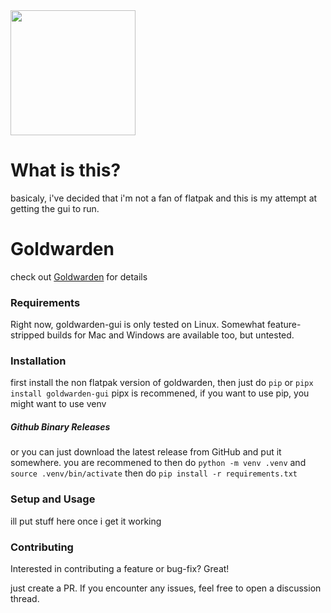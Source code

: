 <img src="https://raw.githubusercontent.com/quexten/goldwarden/main/gui/goldwarden.svg" width=200>

# What is this?

basicaly, i've decided that i'm not a fan of flatpak and this is my attempt at getting the gui to run.

# Goldwarden

check out [Goldwarden](https://github.com/quexten/goldwarden) for details

### Requirements
Right now, goldwarden-gui is only tested on Linux. Somewhat feature-stripped builds for Mac and Windows are available too, but untested.

### Installation

first install the non flatpak version of goldwarden, then
just do `pip` or `pipx install goldwarden-gui`
pipx is recommened, if you want to use pip, you might want to use venv

##### Github Binary Releases

or you can just download the latest release from GitHub and put it somewhere.
you are recommened to then do `python -m venv .venv` and `source .venv/bin/activate`
then do `pip install -r requirements.txt`

### Setup and Usage

ill put stuff here once i get it working

### Contributing
Interested in contributing a feature or bug-fix? Great!

just create a PR. If you encounter any issues, feel free to open a discussion thread.
